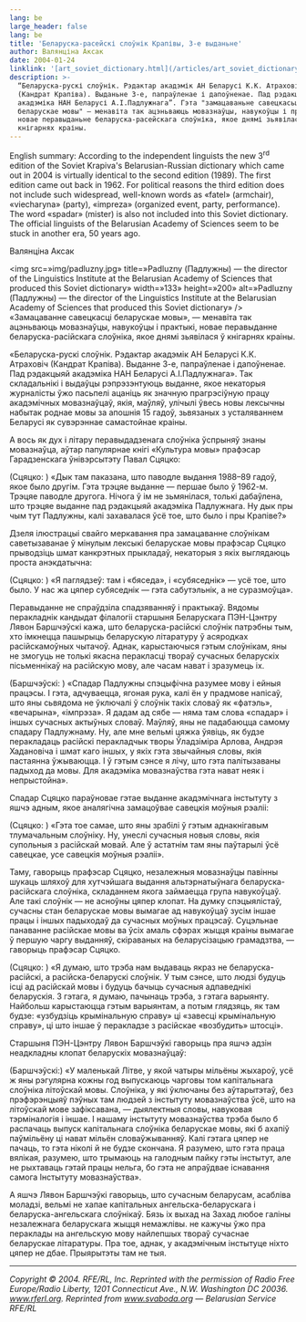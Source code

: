 ```yaml
---
lang: be
large_header: false
lang: be
title: 'Беларуска-расейскі слоўнік Крапівы, 3-е выданьне'
author: Валянціна Аксак
date: 2004-01-24
linklink: '[art_soviet_dictionary.html](/articles/art_soviet_dictionary.html)'
description: >-
  “Беларуска-рускі слоўнік. Рэдактар акадэмік АН Беларусі К.К. Атраховіч
  (Кандрат Крапіва). Выданьне 3-е, папраўленае і дапоўненае. Пад рэдакцыяй
  акадэміка НАН Беларусі А.І.Падлужнага”. Гэта "замацаваньне савецкасьці
  беларускае мовы" — менавіта так ацэньваюць мовазнаўцы, навукоўцы і практыкі
  новае перавыданьне беларуска-расейскага слоўніка, якое днямі зьявілася ў
  кнігарнях краіны.
---
```


English summary: According to the independent linguists the new 3<sup>rd</sup> edition of the Soviet Krapiva's Belarusian-Russian dictionary which came out in 2004 is virtually identical to the second edition (1989). The first edition came out back in 1962. For political reasons the third edition does not include such widespread, well-known words as «fatel» (armchair), «viecharyna» (party), «impreza» (organized event, party, performance). The word «spadar» (mister) is also not included into this Soviet dictionary. The official linguists of the Belarusian Academy of Sciences seem to be stuck in another era, 50 years ago.

Валянціна Аксак

<img src=»img/padluzny.jpg» title=»Padluzny (Падлужны) — the director of the Linguistics Institute at the Belarusian Academy of Sciences that produced this Soviet dictionary» width=»133» height=»200» alt=»Padluzny (Падлужны) — the director of the Linguistics Institute at the Belarusian Academy of Sciences that produced this Soviet dictionary» /> «Замацаванне савецкасці беларускае мовы», — менавіта так ацэньваюць мовазнаўцы, навукоўцы і практыкі, новае перавыданне беларуска-расійскага слоўніка, якое днямі зьявілася ў кнігарнях краіны.

«Беларуска-рускі слоўнік. Рэдактар акадэмік АН Беларусі К.К. Атраховіч (Кандрат Крапіва). Выданне 3-е, папраўленае і дапоўненае. Пад рэдакцыяй акадэміка НАН Беларусі А.І.Падлужнага». Так складальнікі і выдаўцы рэпрэзэнтуюць выданне, якое некаторыя журналісты ўжо пасьпелі ацаніць як значную прагрэсіўную працу акадэмічных мовазнаўцаў, якія, маўляў, улічылі ўвесь новы лексычны набытак роднае мовы за апошнія 15 гадоў, зьвязаных з усталяваннем Беларусі як сувэрэннае самастойнае краіны.

А вось як дух і літару перавыдадзенага слоўніка ўспрыняў знаны мовазнаўца, аўтар папулярнае кнігі «Культура мовы» прафэсар Гарадзенскага ўнівэрсытэту Павал Сцяцко:

(Сцяцко: ) «Дык там паказана, што паводле выдання 1988–89 гадоў, якое было другім. Гэта трэцяе выданне — першае было ў 1962-м. Трэцяе паводле другога. Нічога ў ім не зьмянілася, толькі дабаўлена, што трэцяе выданне пад рэдакцыяй акадэміка Падлужнага. Ну дык пры чым тут Падлужны, калі захавалася ўсё тое, што было і пры Крапіве?»

Дзеля ілюстрацыі свайго меркавання пра замацаванне слоўнікам саветызаванае ў мінулым лексыкі беларускае мовы прафэсар Сцяцко прыводзіць шмат канкрэтных прыкладаў, некаторыя з якіх выглядаюць проста анэкдатычна:

(Сцяцко: ) «Я паглядзеў: там і «бяседа», і «субяседнік» — усё тое, што было. У нас жа цяпер субяседнік — гэта сабутэльнік, а не суразмоўца».

Перавыданне не  спраўдзіла спадзяванняў і практыкаў. Вядомы перакладнік кандыдат філалогіі старшыня Беларускага ПЭН-Цэнтру Лявон Баршчэўскі кажа, што беларуска-расійскі слоўнік патрэбны тым, хто імкнецца пашырыць беларускую літаратуру ў асяродках расійскамоўных чытачоў. Аднак, карыстаючыся гэтым слоўнікам, яны не  змогуць не  толькі якасна перакласці твораў сучасных беларускіх пісьменнікаў на расійскую мову, але часам нават і зразумець іх.

(Баршчэўскі: ) «Спадар Падлужны спэцыфічна разумее мову і ейныя працэсы. І гэта, адчуваецца, ягоная рука, калі ён у прадмове напісаў, што яны сьвядома не ўключалі ў слоўнік такіх словаў як «фатэль», «вечарына», «імпрэза». Я дадам ад сябе — няма там слова «спадар» і іншых сучасных актыўных словаў. Маўляў, яны не падабаюцца самому спадару Падлужнаму. Ну, але мне вельмі цяжка ўявіць, як будзе перакладаць расійскі перакладчык творы Ўладзіміра Арлова, Андрэя Хадановіча і шмат каго іншых, у якіх гэта звычайныя словы, якія пастаянна ўжываюцца. І ў гэтым сэнсе я лічу, што гэта палітызаваны падыход да мовы. Для акадэміка мовазнаўства гэта нават неяк і непрыстойна».

Спадар Сцяцко параўновае гэтае выданне акадэмічнага інстытуту з яшчэ адным, якое аналягічна замацоўвае савецкія моўныя рэаліі:

(Сцяцко: ) «Гэта тое самае, што яны зрабілі ў гэтым аднакнігавым тлумачальным слоўніку. Ну, унеслі сучасныя новыя словы, якія супольныя з расійскай мовай. Але ў астатнім там яны паўтарылі ўсё савецкае, усе савецкія моўныя рэаліі».

Таму, гаворыць прафэсар Сцяцко, незалежныя мовазнаўцы павінны шукаць шляхоў для хутчэйшага выдання альтэрнатыўнага беларуска-расійскага слоўніка, складаннем якога займаецца група навукоўцаў. Але такі слоўнік — не асноўны цяпер клопат. На думку спэцыялістаў, сучасны стан беларускае мовы вымагае ад навукоўцаў зусім іншае працы і іншых падыходаў да сучасных моўных працэсаў. Суцэльнае панаванне расійскае мовы ва ўсіх амаль сфэрах жыцця краіны вымагае ў першую чаргу выданняў, скіраваных на беларусізацыю грамадзтва, — гаворыць прафэсар Сцяцко.

(Сцяцко: ) «Я думаю, што трэба нам выдаваць якраз не беларуска-расійскі, а расійска-беларускі слоўнік. У тым сэнсе, што людзі будуць ісці ад расійскай мовы і будуць бачыць сучасныя адпаведнікі беларускія. З гэтага, я думаю, пачынаць трэба, з гэтага варыянту. Найбольш карыстаюцца гэтым варыянтам, а потым глядзяць, як там будзе: «узбудзіць крымінальную справу» ці «завесці крымінальную справу», ці што іншае ў перакладзе з расійскае «возбудить» штосці».

Старшыня ПЭН-Цэнтру Лявон Баршчэўкі гаворыць пра яшчэ адзін неадкладны клопат беларускіх мовазнаўцаў:

(Баршчэўскі:) «У маленькай Літве, у якой чатыры мільёны жыхароў, усё ж яны рэгулярна кожны год выпускаюць чарговы том капітальнага слоўніка літоўскай мовы. Слоўніка, у які ўключаны без аўтарытэтаў, без прэфэрэнцыяў пэўных там людзей з інстытуту мовазнаўства ўсё, што на літоўскай мове зафіксавана, — дыялектныя словы, навуковая тэрміналогія і іншае. І нашаму інстытуту мовазнаўства трэба было б распачаць выпуск капітальнага слоўніка беларускае мовы, які б ахапіў паўмільёну ці нават мільён словаўжыванняў. Калі гэтага цяпер не пачаць, то гэта ніколі й не  будзе скончана. Я разумею, што гэта праца вялікая, разумею, што трымаюць на галодным пайку гэты інстытут, але не рыхтаваць гэтай працы нельга, бо гэта не апраўдвае існавання самога Інстытуту мовазнаўства».

А яшчэ Лявон Баршчэўкі гаворыць, што сучасным беларусам, асабліва моладзі, вельмі не хапае капітальных ангельска-беларускага і беларуска-ангельскага слоўнікаў. Бязь іх выхад на Захад любое галіны незалежнага беларускага жыцця немажлівы. не  кажучы ўжо пра пераклады на ангельскую мову найлепшых твораў сучаснае беларускае літаратуры. Пра тое, аднак, у акадэмічным інстытуце ніхто цяпер не  дбае. Прыярытэты там не  тыя.

<hr />

 *Copyright © 2004. RFE/RL, Inc. Reprinted with the permission of Radio Free Europe/Radio Liberty, 1201 Connecticut Ave., N.W. Washington DC 20036. www.rferl.org. Reprinted from www.svaboda.org — Belarusian Service RFE/RL* 

